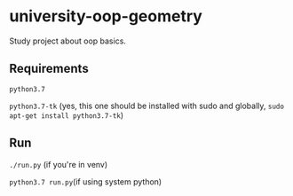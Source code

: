 # university-oop-geometry
Study project about oop basics.


## Requirements
`python3.7`

`python3.7-tk` (yes, this one should be installed with sudo and globally, `sudo apt-get install python3.7-tk`)

## Run
`./run.py` (if you're in venv)

`python3.7 run.py`(if using system python)
